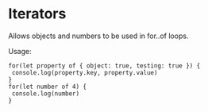 # Iterators
Allows objects and numbers to be used in for..of loops.

Usage:
```
for(let property of { object: true, testing: true }) {
 console.log(property.key, property.value)
}
for(let number of 4) {
 console.log(number)
}
```
